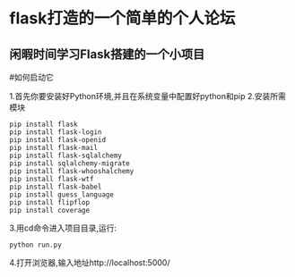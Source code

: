 # flask打造的一个简单的个人论坛
闲暇时间学习Flask搭建的一个小项目
------

#如何启动它


1.首先你要安装好Python环境,并且在系统变量中配置好python和pip
2.安装所需模块
```
pip install flask
pip install flask-login
pip install flask-openid
pip install flask-mail
pip install flask-sqlalchemy
pip install sqlalchemy-migrate
pip install flask-whooshalchemy
pip install flask-wtf
pip install flask-babel
pip install guess_language
pip install flipflop
pip install coverage
```
3.用cd命令进入项目目录,运行:
```
python run.py
```
4.打开浏览器,输入地址http://localhost:5000/
